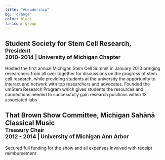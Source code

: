 ```yaml
---
title: "#Leadership"
bg: 'orange'
color: black
fa-icon: group
---
```


<div id="leadership">

  <article class="post">
    <div class="inner">
      <h2>Student Society for Stem Cell Research, 
        <br><small>President</small>
        <br><small>2010-2014 | University of Michigan Chapter</small>
      </h2>
      <p>Hosted the first annual Michigan Stem Cell Summit in January 2013 bringing researchers from all over together for discussions on the progress of stem cell research, while providing students at the university the opportunity to interact and network with top researchers and advocates. Founded the umStem Research Program which gives students the resources and connections needed to successfully gain research positions within 13 associated labs</p>
    </div>     
  </article>

  <div class="clear"></div>


  <article class="post">
    <div class="inner">
      <h2>That Brown Show Committee, Michigan Sahānā Classical Music
        <br><small>Treasury Chair</small>
        <br><small>2012 - 2014 | University of Michigan Ann Arbor</small>
      </h2>
      <p>Secured full funding for the show and all expenses involved with receipt reimbursement</p>
    </div>  
  </article>

  <div class="clear"></div>

</div>